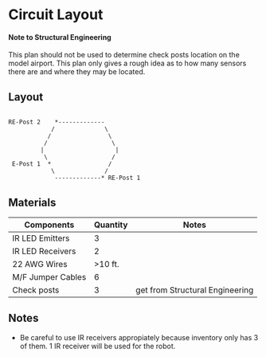 # Circuit Layout

#### Note to Structural Engineering

This plan should not be used to determine check posts location on the model airport. This plan only gives a rough idea as to how many sensors there are and where they may be located.

## Layout

```

RE-Post 2    *-------------
            /              \
           /                \
          /                  \
         |                    |
          \                  /
 E-Post 1  *                /
            \              /
             -------------* RE-Post 1
```

## Materials

| Components | Quantity | Notes|
| --- | --- | --- |
| IR LED Emitters| 3 | |
| IR LED Receivers | 2 | |
| 22 AWG Wires | >10 ft.| |
| M/F Jumper Cables | 6 | |
| Check posts | 3 | get from Structural Engineering |


## Notes

* Be careful to use IR receivers appropiately because inventory only has 3 of them. 1 IR receiver will be used for the robot.
